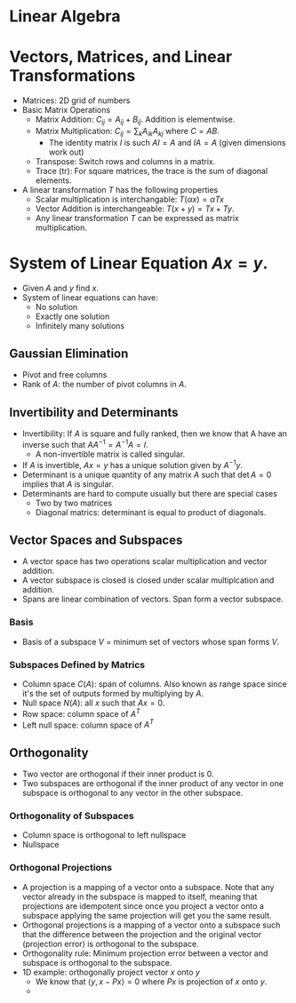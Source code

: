 Linear Algebra
=================
# Vectors, Matrices, and Linear Transformations
* Matrices: 2D grid of numbers
* Basic Matrix Operations
  * Matrix Addition: $C_{ij} = A_{ij} + B_{ij}$. Addition is elementwise.  
  * Matrix Multiplication: $C_{ij} = \sum_k A_{ik}A_{kj}$ where $C=AB$.
    * The identity matrix $I$ is such $AI = A$ and $IA = A$ (given dimensions work out) 
  * Transpose: Switch rows and columns in a matrix.
  * Trace (tr): For square matrices, the trace is the sum of diagonal elements.  
* A linear transformation $T$ has the following properties
  * Scalar multiplication is interchangable: $T(\alpha x) = \alpha Tx$
  * Vector Addition is interchangeable: $T(x + y) = Tx + Ty$.
  * Any linear transformation $T$ can be expressed as matrix multiplication. 

# System of Linear Equation $Ax = y$. 
* Given $A$ and $y$ find $x$.
* System of linear equations can have:
  * No solution
  * Exactly one solution
  * Infinitely many solutions
## Gaussian Elimination
* Pivot and free columns
* Rank of $A$: the number of pivot columns in $A$.
## Invertibility and Determinants 
* Invertibility: If $A$ is square and fully ranked, then we know that A have an inverse such that $AA^{-1} = A^{-1}A = I$.
  * A non-invertible matrix is called singular.
* If $A$ is invertible, $Ax = y$ has a unique solution given by $A^{-1}y$.
* Determinant is a unique quantity of any matrix $A$ such that $\det{A} = 0$ implies that $A$ is singular.
* Determinants are hard to compute usually but there are special cases
  * Two by two matrices
  * Diagonal matrics: determinant is equal to product of diagonals.  

## Vector Spaces and Subspaces
* A vector space has two operations scalar multiplication and vector addition. 
* A vector subspace is closed is closed under scalar multiplcation and addition.
* Spans are linear combination of vectors. Span form a vector subspace.
### Basis
* Basis of a subspace $V$ = minimum set of vectors whose span forms $V$. 
### Subspaces Defined by Matrics 
* Column space $C(A)$: span of columns. Also known as range space since it's the set of outputs formed by multiplying by $A$. 
* Null space $N(A)$: all $x$ such that $Ax = 0$.
* Row space: column space of $A^T$
* Left null space: column space of $A^T$ 

## Orthogonality
* Two vector are orthogonal if their inner product is $0$.
* Two subspaces are orthogonal if the inner product of any vector in one subspace is orthogonal to any vector in the other subspace.
### Orthogonality of Subspaces
* Column space is orthogonal to left nullspace
* Nullspace 
### Orthogonal Projections
* A projection is a mapping of a vector onto a subspace. Note that any vector already in the subspace is mapped to itself, meaning that projections are idempotent
since once you project a vector onto a subspace applying the same projection will get you the same result.
* Orthogonal projections is a mapping of a vector onto a subspace such that the difference between the projection and the original vector (projection error) is orthogonal to the subspace.
* Orthogonality rule: Minimum projection error between a vector and subspace is orthogonal to the subspace. 
* 1D example: orthogonally project vector $x$ onto $y$
  * We know that $\langle y, x - Px \rangle = 0$ where $Px$ is projection of $x$ onto $y$.
  *    
